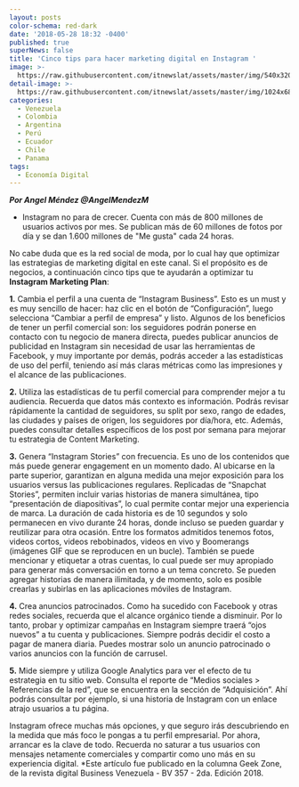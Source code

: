 ```yaml
---
layout: posts
color-schema: red-dark
date: '2018-05-28 18:32 -0400'
published: true
superNews: false
title: 'Cinco tips para hacer marketing digital en Instagram '
image: >-
  https://raw.githubusercontent.com/itnewslat/assets/master/img/540x320/Angel-Mendez-p.jpg
detail-image: >-
  https://raw.githubusercontent.com/itnewslat/assets/master/img/1024x680/Angel-Mendez-g.jpg
categories:
  - Venezuela
  - Colombia
  - Argentina
  - Perú
  - Ecuador
  - Chile
  - Panama
tags:
  - Economía Digital
---
```


_**Por Angel Méndez
@AngelMendezM**_

- Instagram no para de crecer. Cuenta con más de 800 millones de usuarios activos por mes. Se publican más de 60 millones de fotos por día y se dan 1.600 millones de "Me gusta" cada 24 horas.

No cabe duda que es la red social de moda, por lo cual hay que optimizar las estrategias de marketing digital en este canal. Si el propósito es de negocios, a continuación cinco tips que te ayudarán a optimizar tu **Instagram Marketing Plan**:

**1.** Cambia el perfil a una cuenta de “Instagram Business”. Esto es un must y es muy sencillo de hacer: haz clic en el botón de “Configuración”, luego selecciona “Cambiar a perfil de empresa” y listo. Algunos de los beneficios de tener un perfil comercial son: los seguidores podrán ponerse en contacto con tu negocio de manera directa, puedes publicar anuncios de publicidad en Instagram sin necesidad de usar las herramientas de Facebook, y muy importante por demás, podrás acceder a las estadísticas de uso del perfil, teniendo así más claras métricas como las impresiones y el alcance de las publicaciones.

**2.** Utiliza las estadísticas de tu perfil comercial para comprender mejor a tu audiencia. Recuerda que datos más contexto es información. Podrás revisar rápidamente la cantidad de seguidores, su split por sexo, rango de edades, las ciudades y países de origen, los seguidores por día/hora, etc. Además, puedes consultar detalles específicos de los post por semana para mejorar tu estrategia de Content Marketing.

**3.** Genera “Instagram Stories” con frecuencia. Es uno de los contenidos que más puede generar engagement en un momento dado. Al ubicarse en la parte superior, garantizan en alguna medida una mejor exposición para los usuarios versus las publicaciones regulares. Replicadas de “Snapchat Stories”, permiten incluir varias historias de manera simultánea, tipo “presentación de diapositivas”, lo cual permite contar mejor una experiencia de marca. La duración de cada historia es de 10 segundos y solo permanecen en vivo durante 24 horas, donde incluso se pueden guardar y reutilizar para otra ocasión. Entre los formatos admitidos tenemos fotos, videos cortos, videos rebobinados, videos en vivo y Boomerangs (imágenes GIF que se reproducen en un bucle). También se puede mencionar y etiquetar a otras cuentas, lo cual puede ser muy apropiado para generar más conversación en torno a un tema concreto. Se pueden agregar historias de manera ilimitada, y de momento, solo es posible crearlas y subirlas en las aplicaciones móviles de Instagram.

**4.** Crea anuncios patrocinados. Como ha sucedido con Facebook y otras redes sociales, recuerda que el alcance orgánico tiende a disminuir. Por lo tanto, probar y optimizar campañas en Instagram siempre traerá “ojos nuevos” a tu cuenta y publicaciones. Siempre podrás decidir el costo a pagar de manera diaria. Puedes mostrar solo un anuncio patrocinado o varios anuncios con la función de carrusel.

**5.** Mide siempre y utiliza Google Analytics para ver el efecto de tu estrategia en tu sitio web. Consulta el reporte de “Medios sociales > Referencias de la red”, que se encuentra en la sección de “Adquisición”. Ahí podrás consultar por ejemplo, si una historia de Instagram con un enlace atrajo usuarios a tu página.

Instagram ofrece muchas más opciones, y que seguro irás descubriendo en la medida que más foco le pongas a tu perfil empresarial. Por ahora, arrancar es la clave de todo. Recuerda no saturar a tus usuarios con mensajes netamente comerciales y compartir como uno más en su experiencia digital.
*Este artículo fue publicado en la columna Geek Zone, de la revista digital Business Venezuela - BV 357 - 2da. Edición 2018.

